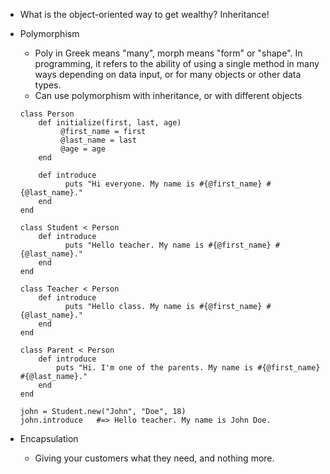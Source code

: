 


- What is the object-oriented way to get wealthy? Inheritance!


- Polymorphism
    - Poly in Greek means "many", morph means "form" or "shape". In programming, it refers to the ability of using a single method in many ways depending on data input, or for many objects or other data types.
    - Can use polymorphism with inheritance, or with different objects

    ```
    class Person
        def initialize(first, last, age)
             @first_name = first
             @last_name = last
             @age = age
        end

        def introduce
              puts "Hi everyone. My name is #{@first_name} #{@last_name}."
        end
    end

    class Student < Person
        def introduce
              puts "Hello teacher. My name is #{@first_name} #{@last_name}."
        end
    end

    class Teacher < Person
        def introduce
              puts "Hello class. My name is #{@first_name} #{@last_name}."
        end
    end

    class Parent < Person     
        def introduce           
            puts "Hi. I'm one of the parents. My name is #{@first_name} #{@last_name}."     
        end
    end

    john = Student.new("John", "Doe", 18)
    john.introduce   #=> Hello teacher. My name is John Doe.
    ```

- Encapsulation
    - Giving your customers what they need, and nothing more.
